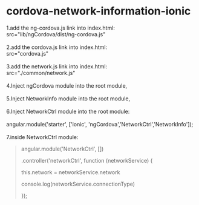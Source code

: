 cordova-network-information-ionic
=================================

1.add the ng-cordova.js link into index.html: <br>
     src="lib/ngCordova/dist/ng-cordova.js"<br><br>
2.add the cordova.js link into index.html:<br>
       src="cordova.js"<br><br>
3.add the network.js link into index.html:<br>
       src="./common/network.js"<br><br>
4.Inject ngCordova module into the root module,<br><br>
5.Inject NetworkInfo module into the root module,<br><br>
6.Inject NetworkCtrl module into the root module:<br><br>
 angular.module('starter', ['ionic', 'ngCordova','NetworkCtrl','NetworkInfo']);<br><br>
7.inside NetworkCtrl module:
>angular.module('NetworkCtrl', [])
>
>.controller('networkCtrl', function (networkService) {
>
>    this.network = networkService.network
>
>    console.log(networkService.connectionType)
>
>});


